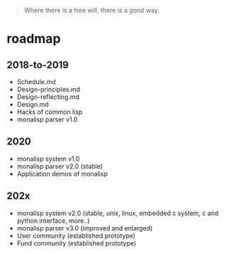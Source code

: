
> Where there is a free will, there is a good way.


# roadmap

## 2018-to-2019
- Schedule.md
- Design-principles.md
- Design-reflecting.md
- Design.md
- Hacks of common lisp
- monalisp parser v1.0

## 2020
- monalisp system v1.0
- monalisp parser v2.0 (stable)
- Application demos of monalisp


## 202x
- monalisp system v2.0 (stable, unix, linux, embedded c system, c and python interface, more..)
- monalisp parser v3.0 (improved and enlarged)
- User community (established prototype)
- Fund community (established prototype)


